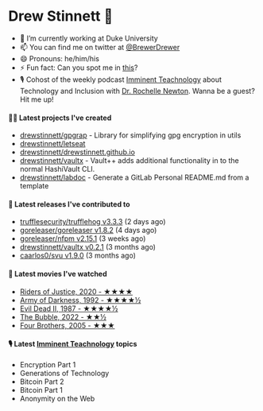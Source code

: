 
# Drew Stinnett 👋

- 🔭 I’m currently working at Duke University
- 📫 You can find me on twitter at [@BrewerDrewer](https://twitter.com/BrewerDrewer)
- 😄 Pronouns: he/him/his
- ⚡ Fun fact: Can you spot me in [this](https://www.youtube.com/watch?v=oL9WnB0qHBA)?
- 🎙 Cohost of the weekly podcast [Imminent Teachnology](https://podcast.imminentteachnology.com/) about Technology and Inclusion with [Dr. Rochelle Newton](https://www.linkedin.com/in/drrochellenewton/). Wanna be a guest? Hit me up!

#### 👨‍💻 Latest projects I've created
- [drewstinnett/gpgrap](https://github.com/drewstinnett/gpgrap) - Library for simplifying gpg encryption in utils
- [drewstinnett/letseat](https://github.com/drewstinnett/letseat)
- [drewstinnett/drewstinnett.github.io](https://github.com/drewstinnett/drewstinnett.github.io)
- [drewstinnett/vaultx](https://github.com/drewstinnett/vaultx) - Vault&#43;&#43; adds additional functionality in to the normal HashiVault CLI.
- [drewstinnett/labdoc](https://github.com/drewstinnett/labdoc) - Generate a GitLab Personal README.md from a template

#### 🚀 Latest releases I've contributed to
- [trufflesecurity/trufflehog v3.3.3](https://github.com/trufflesecurity/trufflehog/releases/tag/v3.3.3) (2 days ago)
- [goreleaser/goreleaser v1.8.2](https://github.com/goreleaser/goreleaser/releases/tag/v1.8.2) (4 days ago)
- [goreleaser/nfpm v2.15.1](https://github.com/goreleaser/nfpm/releases/tag/v2.15.1) (3 weeks ago)
- [drewstinnett/vaultx v0.2.1](https://github.com/drewstinnett/vaultx/releases/tag/v0.2.1) (3 months ago)
- [caarlos0/svu v1.9.0](https://github.com/caarlos0/svu/releases/tag/v1.9.0) (3 months ago)

#### 🍿 Latest movies I've watched
- [Riders of Justice, 2020 - ★★★★](https://letterboxd.com/mondodrew/film/riders-of-justice/)
- [Army of Darkness, 1992 - ★★★★½](https://letterboxd.com/mondodrew/film/army-of-darkness/)
- [Evil Dead II, 1987 - ★★★★½](https://letterboxd.com/mondodrew/film/evil-dead-ii/)
- [The Bubble, 2022 - ★★½](https://letterboxd.com/mondodrew/film/the-bubble-2022/)
- [Four Brothers, 2005 - ★★★](https://letterboxd.com/mondodrew/film/four-brothers/)

#### 🎙 Latest [Imminent Teachnology](https://podcast.imminentteachnology.com/) topics
- Encryption Part 1
- Generations of Technology
- Bitcoin Part 2
- Bitcoin Part 1
- Anonymity on the Web